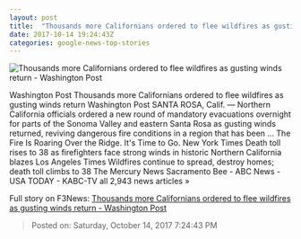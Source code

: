 ```yaml
---
layout: post
title:  "Thousands more Californians ordered to flee wildfires as gusting winds return - Washington Post"
date: 2017-10-14 19:24:43Z
categories: google-news-top-stories
---
```


![Thousands more Californians ordered to flee wildfires as gusting winds return - Washington Post](https://www.washingtonpost.com/resizer/bYasj-ozIMaPjHFLJSH9E2SncNg=/1484x0/arc-anglerfish-washpost-prod-washpost.s3.amazonaws.com/public/L5DCSXFJHI6FVFWMLIKGU7KYME.jpg)

Washington Post Thousands more Californians ordered to flee wildfires as gusting winds return Washington Post SANTA ROSA, Calif. — Northern California officials ordered a new round of mandatory evacuations overnight for parts of the Sonoma Valley and eastern Santa Rosa as gusting winds returned, reviving dangerous fire conditions in a region that has been ... The Fire Is Roaring Over the Ridge. It's Time to Go. New York Times Death toll rises to 38 as firefighters face strong winds in historic Northern California blazes Los Angeles Times Wildfires continue to spread, destroy homes; death toll climbs to 38 The Mercury News Sacramento Bee - ABC News - USA TODAY - KABC-TV all 2,943 news articles »


Full story on F3News: [Thousands more Californians ordered to flee wildfires as gusting winds return - Washington Post](http://www.f3nws.com/n/hEJSNJ)

> Posted on: Saturday, October 14, 2017 7:24:43 PM
